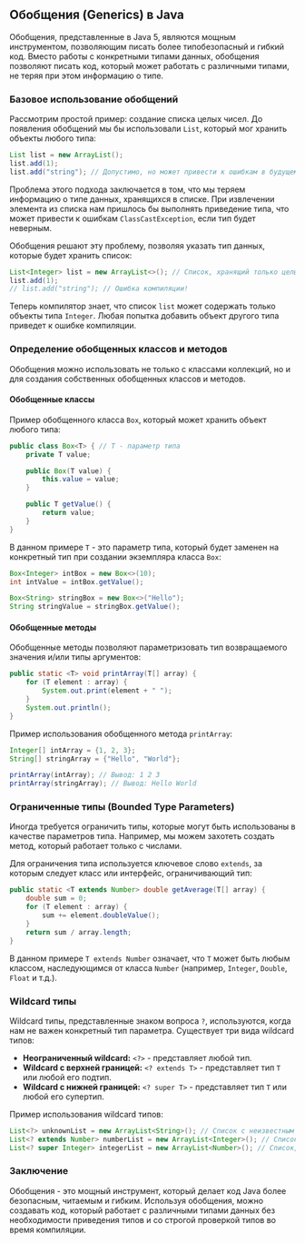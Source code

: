 ## Обобщения (Generics) в Java

Обобщения, представленные в Java 5, являются мощным инструментом, позволяющим писать более типобезопасный и гибкий код. Вместо работы с конкретными типами данных, обобщения позволяют писать код, который может работать с различными типами, не теряя при этом информацию о типе.

### Базовое использование обобщений

Рассмотрим простой пример: создание списка целых чисел. До появления обобщений мы бы использовали `List`, который мог хранить объекты любого типа:

```java
List list = new ArrayList();
list.add(1); 
list.add("string"); // Допустимо, но может привести к ошибкам в будущем
```

Проблема этого подхода заключается в том, что мы теряем информацию о типе данных, хранящихся в списке. При извлечении элемента из списка нам пришлось бы выполнять приведение типа, что может привести к ошибкам `ClassCastException`, если тип будет неверным.

Обобщения решают эту проблему, позволяя указать тип данных, которые будет хранить список:

```java
List<Integer> list = new ArrayList<>(); // Список, хранящий только целые числа
list.add(1);
// list.add("string"); // Ошибка компиляции!
```

Теперь компилятор знает, что список `list` может содержать только объекты типа `Integer`. Любая попытка добавить объект другого типа приведет к ошибке компиляции.

### Определение обобщенных классов и методов

Обобщения можно использовать не только с классами коллекций, но и для создания собственных обобщенных классов и методов.

#### Обобщенные классы

Пример обобщенного класса `Box`, который может хранить объект любого типа:

```java
public class Box<T> { // T - параметр типа
    private T value;

    public Box(T value) {
        this.value = value;
    }

    public T getValue() {
        return value;
    }
}
```

В данном примере `T` - это параметр типа, который будет заменен на конкретный тип при создании экземпляра класса `Box`:

```java
Box<Integer> intBox = new Box<>(10);
int intValue = intBox.getValue();

Box<String> stringBox = new Box<>("Hello");
String stringValue = stringBox.getValue();
```

#### Обобщенные методы

Обобщенные методы позволяют параметризовать тип возвращаемого значения и/или типы аргументов:

```java
public static <T> void printArray(T[] array) {
    for (T element : array) {
        System.out.print(element + " ");
    }
    System.out.println();
}
```

Пример использования обобщенного метода `printArray`:

```java
Integer[] intArray = {1, 2, 3};
String[] stringArray = {"Hello", "World"};

printArray(intArray); // Вывод: 1 2 3 
printArray(stringArray); // Вывод: Hello World 
```

### Ограниченные типы (Bounded Type Parameters)

Иногда требуется ограничить типы, которые могут быть использованы в качестве параметров типа. Например,  мы можем захотеть создать метод, который работает только с числами.

Для ограничения типа используется ключевое слово `extends`, за которым следует класс или интерфейс, ограничивающий тип:

```java
public static <T extends Number> double getAverage(T[] array) {
    double sum = 0;
    for (T element : array) {
        sum += element.doubleValue();
    }
    return sum / array.length;
}
```

В данном примере `T extends Number` означает, что `T` может быть любым классом, наследующимся от класса `Number` (например, `Integer`, `Double`, `Float` и т.д.).

### Wildcard типы

Wildcard типы, представленные знаком вопроса `?`, используются, когда нам не важен конкретный тип параметра. Существует три вида wildcard типов:

- **Неограниченный wildcard:** `<?>` - представляет любой тип.
- **Wildcard с верхней границей:** `<? extends T>` - представляет тип `T` или любой его подтип.
- **Wildcard с нижней границей:** `<? super T>` - представляет тип `T` или любой его супертип.

Пример использования wildcard типов:

```java
List<?> unknownList = new ArrayList<String>(); // Список с неизвестным типом
List<? extends Number> numberList = new ArrayList<Integer>(); // Список чисел
List<? super Integer> integerList = new ArrayList<Number>(); // Список, содержащий Integer или его супертипы
```

### Заключение

Обобщения - это мощный инструмент, который делает код Java более безопасным, читаемым и гибким. Используя обобщения, можно создавать код, который работает с различными типами данных без необходимости приведения типов и со строгой проверкой типов во время компиляции.
